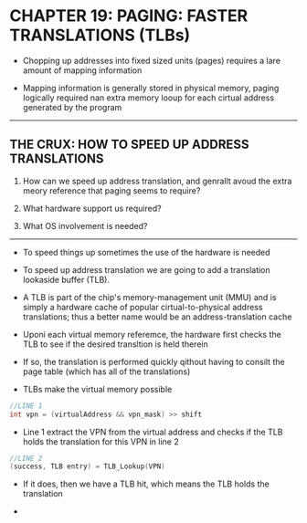 # CHAPTER 19: PAGING: FASTER TRANSLATIONS (TLBs)

- Chopping up addresses into fixed sized units (pages) requires a lare amount of mapping information 

- Mapping information is generally stored in physical memory, paging logically required nan extra memory looup for each cirtual address generated by the program 

---

## THE CRUX: HOW TO SPEED UP ADDRESS TRANSLATIONS

1. How can we speed up address translation, and genrallt avoud the extra meory reference that paging seems to require?

2.  What hardware support us required?

3. What OS involvement is needed?

---

- To speed things up sometimes the use of the hardware is needed 

- To speed up address translation we are going to add a translation lookaside buffer (TLB). 

- A TLB is part of the chip's memory-management unit (MMU) and is simply a hardware cache of popular cirtual-to-physical address translations; thus a better name would be an address-translation cache

- Uponi each virtual memory referemce, the hardware first checks the TLB to see if the desired transltion is held therein

- If so, the translation is performed quickly qithout having to consilt the page table  (which has all of the translations)

- TLBs make the virtual memory possible

```C
//LINE 1
int vpn = (virtualAddress && vpn_mask) >> shift
```

- Line 1 extract the VPN from the virtual address and checks if the TLB holds the translation for this VPN in line 2

```C
//LINE 2
(success, TLB entry) = TLB_Lookup(VPN)
```

- If it does, then we have a TLB hit, which means the TLB holds the translation

- 